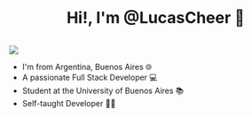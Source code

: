 
<div id="user-content-toc">
  <ul align="center">
    <summary><h1 style="display: inline-block">Hi!, I'm @LucasCheer 👋</h1></summary>
  </ul>
</div>
<img src="https://user-images.githubusercontent.com/73097560/115834477-dbab4500-a447-11eb-908a-139a6edaec5c.gif">


- I'm from Argentina, Buenos Aires 🌐
- A passionate Full Stack Developer 💻
- Student at the University of Buenos Aires 📚
- Self-taught Developer 🙋‍♂️
  
<!---
LucasCheer/LucasCheer is a ✨ special ✨ repository because its `README.md` (this file) appears on your GitHub profile.
You can click the Preview link to take a look at your changes.
--->
